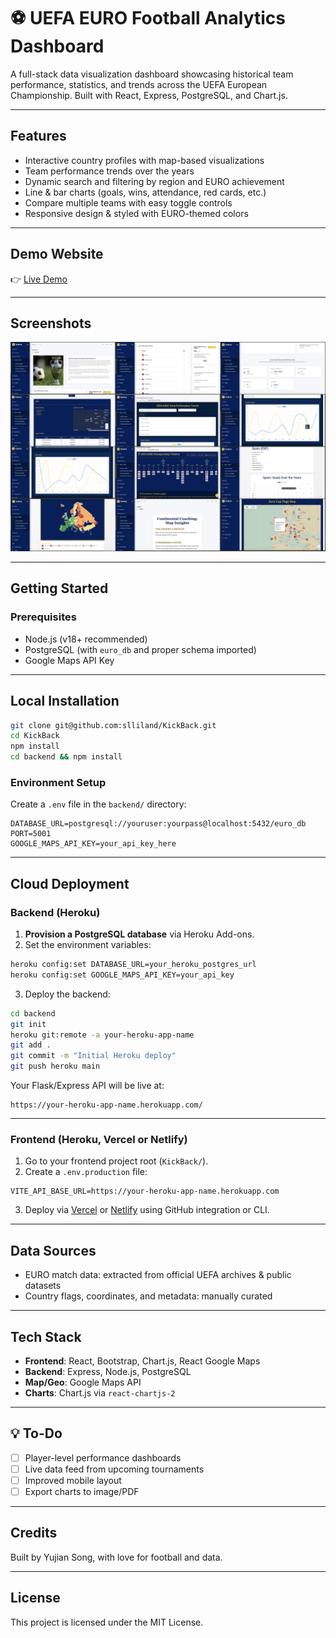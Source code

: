 # ⚽ UEFA EURO Football Analytics Dashboard

A full-stack data visualization dashboard showcasing historical team performance, statistics, and trends across the UEFA European Championship. Built with React, Express, PostgreSQL, and Chart.js.

---

## Features

- Interactive country profiles with map-based visualizations
- Team performance trends over the years
- Dynamic search and filtering by region and EURO achievement
- Line & bar charts (goals, wins, attendance, red cards, etc.)
- Compare multiple teams with easy toggle controls
- Responsive design & styled with EURO-themed colors

---

## Demo Website


👉 [Live Demo](https://kickback-ac72db97537b.herokuapp.com/)

---

## Screenshots

![](./src/assets/images/screenshot.jpg)

---

## Getting Started

### Prerequisites

- Node.js (v18+ recommended)
- PostgreSQL (with `euro_db` and proper schema imported)
- Google Maps API Key

---

## Local Installation

```bash
git clone git@github.com:slliland/KickBack.git
cd KickBack
npm install
cd backend && npm install
```

### Environment Setup

Create a `.env` file in the `backend/` directory:

```env
DATABASE_URL=postgresql://youruser:yourpass@localhost:5432/euro_db
PORT=5001
GOOGLE_MAPS_API_KEY=your_api_key_here
```

---

## Cloud Deployment

### Backend (Heroku)

1. **Provision a PostgreSQL database** via Heroku Add-ons.
2. Set the environment variables:

```bash
heroku config:set DATABASE_URL=your_heroku_postgres_url
heroku config:set GOOGLE_MAPS_API_KEY=your_api_key
```

3. Deploy the backend:

```bash
cd backend
git init
heroku git:remote -a your-heroku-app-name
git add .
git commit -m "Initial Heroku deploy"
git push heroku main
```

Your Flask/Express API will be live at:

```
https://your-heroku-app-name.herokuapp.com/
```

---

### Frontend (Heroku, Vercel or Netlify)

1. Go to your frontend project root (`KickBack/`).
2. Create a `.env.production` file:

```env
VITE_API_BASE_URL=https://your-heroku-app-name.herokuapp.com
```

3. Deploy via [Vercel](https://vercel.com) or [Netlify](https://netlify.com) using GitHub integration or CLI.

---

## Data Sources

- EURO match data: extracted from official UEFA archives & public datasets
- Country flags, coordinates, and metadata: manually curated

---

## Tech Stack

- **Frontend**: React, Bootstrap, Chart.js, React Google Maps
- **Backend**: Express, Node.js, PostgreSQL
- **Map/Geo**: Google Maps API
- **Charts**: Chart.js via `react-chartjs-2`

---

## 💡 To-Do

- [ ] Player-level performance dashboards
- [ ] Live data feed from upcoming tournaments
- [ ] Improved mobile layout
- [ ] Export charts to image/PDF

---

## Credits

Built by Yujian Song, with love for football and data.

---

## License

This project is licensed under the MIT License.
